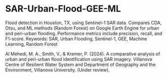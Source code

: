 # SAR-Urban-Flood-GEE-ML
Flood detection in Houston, TX, using Sentinel-1 SAR data. Compares CDA, Otsu, and ML methods (Random Forest) on Google Earth Engine for urban and peri-urban flooding. Performance metrics include precision, recall, and F1-score.  Keywords: SAR, Urban Flooding, Sentinel-1, GEE, Machine Learning, Random Forest

Al Mehedi, M. A., Smith, V., & Kremer, P. (2024). A comparative analysis of urban and peri-urban flood identification using SAR imagery. Villanova Centre of Resilient Water System and Department of Geography and the Environment, Villanova University. (Under review).
